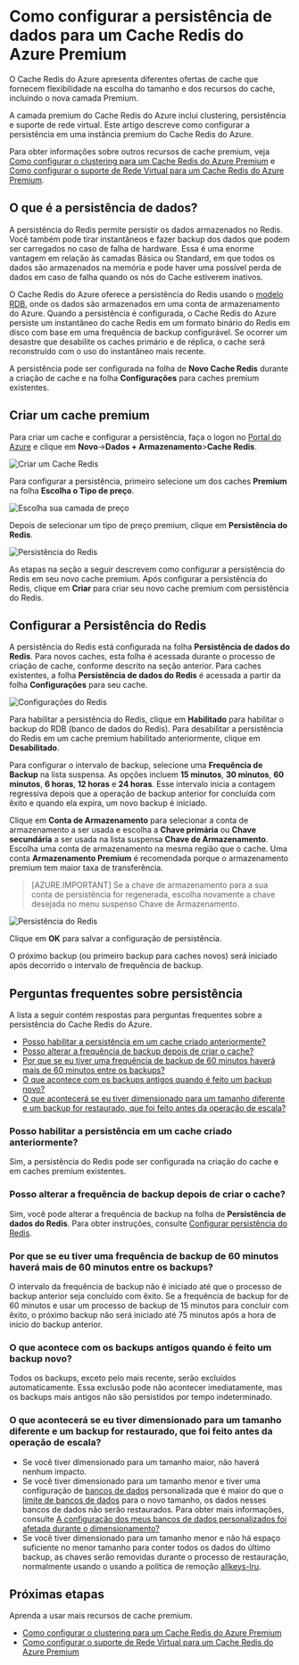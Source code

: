 <properties 
	pageTitle="Como configurar a persistência de dados para um Cache Redis do Azure Premium" 
	description="Saiba como configurar e gerenciar a persistência de dados para as instâncias da camada Premium do Cache Redis do Azure" 
	services="redis-cache" 
	documentationCenter="" 
	authors="steved0x" 
	manager="erikre" 
	editor=""/>

<tags 
	ms.service="cache" 
	ms.workload="tbd" 
	ms.tgt_pltfrm="cache-redis" 
	ms.devlang="na" 
	ms.topic="article" 
	ms.date="05/23/2016" 
	ms.author="sdanie"/>

# Como configurar a persistência de dados para um Cache Redis do Azure Premium

O Cache Redis do Azure apresenta diferentes ofertas de cache que fornecem flexibilidade na escolha do tamanho e dos recursos do cache, incluindo o nova camada Premium.

A camada premium do Cache Redis do Azure inclui clustering, persistência e suporte de rede virtual. Este artigo descreve como configurar a persistência em uma instância premium do Cache Redis do Azure.

Para obter informações sobre outros recursos de cache premium, veja [Como configurar o clustering para um Cache Redis do Azure Premium](cache-how-to-premium-clustering.md) e [Como configurar o suporte de Rede Virtual para um Cache Redis do Azure Premium](cache-how-to-premium-vnet.md).

## O que é a persistência de dados?
A persistência do Redis permite persistir os dados armazenados no Redis. Você também pode tirar instantâneos e fazer backup dos dados que podem ser carregados no caso de falha de hardware. Essa é uma enorme vantagem em relação às camadas Básica ou Standard, em que todos os dados são armazenados na memória e pode haver uma possível perda de dados em caso de falha quando os nós do Cache estiverem inativos.

O Cache Redis do Azure oferece a persistência do Redis usando o [modelo RDB](http://redis.io/topics/persistence), onde os dados são armazenados em uma conta de armazenamento do Azure. Quando a persistência é configurada, o Cache Redis do Azure persiste um instantâneo do cache Redis em um formato binário do Redis em disco com base em uma frequência de backup configurável. Se ocorrer um desastre que desabilite os caches primário e de réplica, o cache será reconstruído com o uso do instantâneo mais recente.

A persistência pode ser configurada na folha de **Novo Cache Redis** durante a criação de cache e na folha **Configurações** para caches premium existentes.

## Criar um cache premium

Para criar um cache e configurar a persistência, faça o logon no [Portal do Azure](https://portal.azure.com) e clique em **Novo**->**Dados + Armazenamento**>**Cache Redis**.

![Criar um Cache Redis][redis-cache-new-cache-menu]

Para configurar a persistência, primeiro selecione um dos caches **Premium** na folha **Escolha o Tipo de preço**.

![Escolha sua camada de preço][redis-cache-premium-pricing-tier]

Depois de selecionar um tipo de preço premium, clique em **Persistência do Redis**.

![Persistência do Redis][redis-cache-persistence]

As etapas na seção a seguir descrevem como configurar a persistência do Redis em seu novo cache premium. Após configurar a persistência do Redis, clique em **Criar** para criar seu novo cache premium com persistência do Redis.

## Configurar a Persistência do Redis

A persistência do Redis está configurada na folha **Persistência de dados do Redis**. Para novos caches, esta folha é acessada durante o processo de criação de cache, conforme descrito na seção anterior. Para caches existentes, a folha **Persistência de dados do Redis** é acessada a partir da folha **Configurações** para seu cache.

![Configurações do Redis][redis-cache-settings]

Para habilitar a persistência do Redis, clique em **Habilitado** para habilitar o backup do RDB (banco de dados do Redis). Para desabilitar a persistência do Redis em um cache premium habilitado anteriormente, clique em **Desabilitado**.

Para configurar o intervalo de backup, selecione uma **Frequência de Backup** na lista suspensa. As opções incluem **15 minutos**, **30 minutos**, **60 minutos**, **6 horas**, **12 horas** e **24 horas**. Esse intervalo inicia a contagem regressiva depois que a operação de backup anterior for concluída com êxito e quando ela expira, um novo backup é iniciado.

Clique em **Conta de Armazenamento** para selecionar a conta de armazenamento a ser usada e escolha a **Chave primária** ou **Chave secundária** a ser usada na lista suspensa **Chave de Armazenamento**. Escolha uma conta de armazenamento na mesma região que o cache. Uma conta **Armazenamento Premium** é recomendada porque o armazenamento premium tem maior taxa de transferência.

>[AZURE.IMPORTANT] Se a chave de armazenamento para a sua conta de persistência for regenerada, escolha novamente a chave desejada no menu suspenso Chave de Armazenamento.

![Persistência do Redis][redis-cache-persistence-selected]

Clique em **OK** para salvar a configuração de persistência.

O próximo backup (ou primeiro backup para caches novos) será iniciado após decorrido o intervalo de frequência de backup.



## Perguntas frequentes sobre persistência

A lista a seguir contém respostas para perguntas frequentes sobre a persistência do Cache Redis do Azure.

-	[Posso habilitar a persistência em um cache criado anteriormente?](#can-i-enable-persistence-on-a-previously-created-cache)
-	[Posso alterar a frequência de backup depois de criar o cache?](#can-i-change-the-backup-frequency-after-i-create-the-cache)
-	[Por que se eu tiver uma frequência de backup de 60 minutos haverá mais de 60 minutos entre os backups?](#why-if-i-have-a-backup-frequency-of-60-minutes-there-is-more-than-60-minutes-between-backups)
-	[O que acontece com os backups antigos quando é feito um backup novo?](#what-happens-to-the-old-backups-when-a-new-backup-is-made)
-	[O que acontecerá se eu tiver dimensionado para um tamanho diferente e um backup for restaurado, que foi feito antes da operação de escala?](#what-happens-if-i-have-scaled-to-a-different-size-and-a-backup-is-restored-that-was-made-before-the-scaling-operation)

### Posso habilitar a persistência em um cache criado anteriormente?

Sim, a persistência do Redis pode ser configurada na criação do cache e em caches premium existentes.

### Posso alterar a frequência de backup depois de criar o cache?

Sim, você pode alterar a frequência de backup na folha de **Persistência de dados do Redis**. Para obter instruções, consulte [Configurar persistência do Redis](#configure-redis-persistence).

### Por que se eu tiver uma frequência de backup de 60 minutos haverá mais de 60 minutos entre os backups?

O intervalo da frequência de backup não é iniciado até que o processo de backup anterior seja concluído com êxito. Se a frequência de backup for de 60 minutos e usar um processo de backup de 15 minutos para concluir com êxito, o próximo backup não será iniciado até 75 minutos após a hora de início do backup anterior.

### O que acontece com os backups antigos quando é feito um backup novo?

Todos os backups, exceto pelo mais recente, serão excluídos automaticamente. Essa exclusão pode não acontecer imediatamente, mas os backups mais antigos não são persistidos por tempo indeterminado.

### O que acontecerá se eu tiver dimensionado para um tamanho diferente e um backup for restaurado, que foi feito antes da operação de escala?

-	Se você tiver dimensionado para um tamanho maior, não haverá nenhum impacto.
-	Se você tiver dimensionado para um tamanho menor e tiver uma configuração de [bancos de dados](cache-configure.md#databases) personalizada que é maior do que o [limite de bancos de dados](cache-configure.md#databases) para o novo tamanho, os dados nesses bancos de dados não serão restaurados. Para obter mais informações, consulte [A configuração dos meus bancos de dados personalizados foi afetada durante o dimensionamento?](#is-my-custom-databases-setting-affected-during-scaling)
-	Se você tiver dimensionado para um tamanho menor e não há espaço suficiente no menor tamanho para conter todos os dados do último backup, as chaves serão removidas durante o processo de restauração, normalmente usando o usando a política de remoção [allkeys-lru](http://redis.io/topics/lru-cache).

## Próximas etapas
Aprenda a usar mais recursos de cache premium.

-	[Como configurar o clustering para um Cache Redis do Azure Premium](cache-how-to-premium-clustering.md)
-	[Como configurar o suporte de Rede Virtual para um Cache Redis do Azure Premium](cache-how-to-premium-vnet.md)
  
<!-- IMAGES -->

[redis-cache-new-cache-menu]: ./media/cache-how-to-premium-persistence/redis-cache-new-cache-menu.png

[redis-cache-premium-pricing-tier]: ./media/cache-how-to-premium-persistence/redis-cache-premium-pricing-tier.png

[redis-cache-persistence]: ./media/cache-how-to-premium-persistence/redis-cache-persistence.png

[redis-cache-persistence-selected]: ./media/cache-how-to-premium-persistence/redis-cache-persistence-selected.png

[redis-cache-settings]: ./media/cache-how-to-premium-persistence/redis-cache-settings.png

<!---HONumber=AcomDC_0525_2016-->